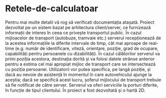 # Retele-de-calculatoar
Pentru mai multe detalii vă rog să verificati documentația atașată.
Proiect dezvoltat pe un sistem bazat pe arhitectura client/server, ce furnizează informații de interes în ceea ce privește transportul public. În cazul mijloacelor de transport (autobuze, tramvaie etc.) serverul recepționează de la acestea informațiile la diferite intervale de timp, cât mai aproape de real-time (e.g. număr de identificare, viteză, orientare, poziție, grad de ocupare, capabilități pentru persoanele cu dizabilități). În cazul călătorilor serverul va primi poziția acestora, destinația dorită și va folosi datele strânse anterior pentru a estima cel mai apropiat mijloc de transport care se intersectează cu poziția persoanei. Utilizatorii vor putea specifica, pe langă poziție, și dacă au nevoie de asistență în momentul în care autovehiculul ajunge la aceștia; dacă se specifică acest lucru, șoferul mijlocului de transport trebuie să fie notificat de către server. Serverul va oferi serviciile la porturi diferite, în funcție de tipul clientului. În proiect a fost dezvoltată și o hartă 2D.
